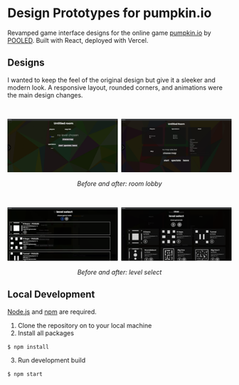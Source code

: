 # Design Prototypes for pumpkin.io

Revamped game interface designs for the online game [pumpkin.io](https://pumpkin.io) by [POOLED](https://github.com/ElectrifyPro). Built with React, deployed with Vercel.

## Designs

I wanted to keep the feel of the original design but give it a sleeker and modern look. A responsive layout, rounded corners, and animations were the main design changes.

<br />

![room comparison](/public/mockups/room-both.png)

<p align="center" style="font-style: italic">Before and after: room lobby</p>

<br />

![map comparison](/public/mockups/map-select-both.png)

<p align="center" style="font-style: italic">Before and after: level select</p>

## Local Development

[Node.js](https://nodejs.org/) and [npm](https://www.npmjs.com) are required.

1. Clone the repository on to your local machine
2. Install all packages

```
$ npm install
```

3. Run development build

```
$ npm start
```
